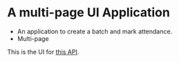 A multi-page UI Application
============================
 - An application to create a batch and mark attendance.
 - Multi-page

This is the UI for [this API][1].





 [1]: https://github.com/saumya/NodeOrmApi_102
 